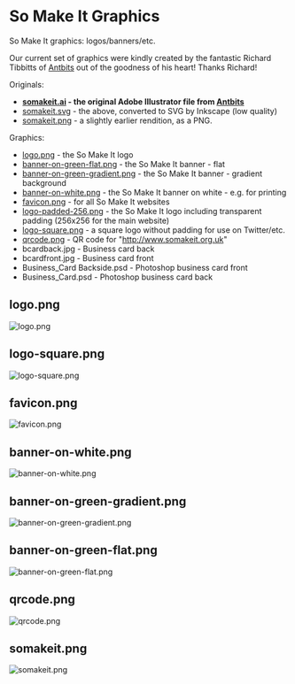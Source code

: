 So Make It Graphics
===================

So Make It graphics: logos/banners/etc.

Our current set of graphics were kindly created by the fantastic Richard
Tibbitts of [Antbits][] out of the goodness of his heart! Thanks
Richard!

Originals:

 * **[somakeit.ai][] - the original Adobe Illustrator file from
   [Antbits][]**
 * [somakeit.svg] - the above, converted to SVG by Inkscape (low
   quality)
 * [somakeit.png] - a slightly earlier rendition, as a PNG.

Graphics:

 * [logo.png] - the So Make It logo
 * [banner-on-green-flat.png] - the So Make It banner - flat
 * [banner-on-green-gradient.png] - the So Make It banner - gradient
   background
 * [banner-on-white.png] - the So Make It banner on white - e.g. for
   printing
 * [favicon.png] - for all So Make It websites
 * [logo-padded-256.png] - the So Make It logo including transparent padding
   (256x256 for the main website)
 * [logo-square.png] - a square logo without padding for use on Twitter/etc.
 * [qrcode.png] - QR code for "http://www.somakeit.org.uk"
 * bcardback.jpg - Business card back
 * bcardfront.jpg - Business card front
 * Business_Card Backside.psd - Photoshop business card front
 * Business_Card.psd - Photoshop business card back

## logo.png

![logo.png][]

## logo-square.png

![logo-square.png][]

## favicon.png

![favicon.png][]

## banner-on-white.png

![banner-on-white.png][]

## banner-on-green-gradient.png

![banner-on-green-gradient.png][]

## banner-on-green-flat.png

![banner-on-green-flat.png][]

## qrcode.png

![qrcode.png][]

## somakeit.png

![somakeit.png][]

[Antbits]: http://www.antbits.com/
[somakeit.ai]: https://raw.github.com/so-make-it/graphics/master/somakeit.ai
[somakeit.png]: https://raw.github.com/so-make-it/graphics/master/somakeit.png
[somakeit.svg]: https://raw.github.com/so-make-it/graphics/master/somakeit.svg
[logo.png]: https://raw.github.com/so-make-it/graphics/master/logo.png
[logo-square.png]: https://raw.github.com/so-make-it/graphics/master/logo-square.png
[logo-padded-256.png]: https://raw.github.com/so-make-it/graphics/master/logo-padded-256.png
[favicon.png]: https://raw.github.com/so-make-it/graphics/master/favicon.png
[qrcode.png]: https://raw.github.com/so-make-it/graphics/master/qrcode.png
[banner-on-green-flat.png]: https://raw.github.com/so-make-it/graphics/master/banner-on-green-flat.png
[banner-on-green-gradient.png]: https://raw.github.com/so-make-it/graphics/master/banner-on-green-gradient.png
[banner-on-white.png]: https://raw.github.com/so-make-it/graphics/master/banner-on-white.png

